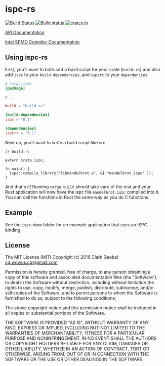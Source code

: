 # ispc-rs

[![Build Status](https://travis-ci.org/cgaebel/ispc-rs.svg?branch=master)](https://travis-ci.org/cgaebel/ispc-rs)
[![Build status](https://ci.appveyor.com/api/projects/status/xxxxTODO?svg=true)](https://ci.appveyor.com/project/cgaebel/ispc-rs)
[![crates.io](https://img.shields.io/crates/v/ispc.svg)](https://crates.io/crates/ispc/)

[API Documentation](https://cgaebel.github.io/ispc-rs/)

[Intel SPMD Compiler Documentation](https://ispc.github.io/)

## Using ispc-rs

First, you'll want to both add a build script for your crate (`build.rs`) and
also add `ispc` to your `build-dependencies`, and `ispsrt` to your `dependencies`:

```toml
# Cargo.toml
[package]

# ...

build = "build.rs"

[build-dependencies]
ispc = "0.1"

[dependencies]
ispcrt = "0.1"
```

Next up, you'll want to write a build script like so:

```rust,no_run
// build.rs

extern crate ispc;

fn main() {
  ispc::compile_library("libmandelbrot.a", &[ "mandelbrot.ispc" ]);
}
```

And that's it! Running `cargo build` should take care of the rest and your Rust
application will now have the ispc file `mandelbrot.ispc` compiled into it. You
can call the functions in Rust the same way as you do C functions.

## Example

See the `ispc-demo` folder for an example application that uses an ISPC binding.

## License

The MIT License (MIT)
Copyright (c) 2016 Clark Gaebel <cg.wowus.cg@gmail.com>

Permission is hereby granted, free of charge, to any person obtaining a copy of this software and associated documentation files (the "Software"), to deal in the Software without restriction, including without limitation the rights to use, copy, modify, merge, publish, distribute, sublicense, and/or sell copies of the Software, and to permit persons to whom the Software is furnished to do so, subject to the following conditions:

The above copyright notice and this permission notice shall be included in all copies or substantial portions of the Software.

THE SOFTWARE IS PROVIDED "AS IS", WITHOUT WARRANTY OF ANY KIND, EXPRESS OR IMPLIED, INCLUDING BUT NOT LIMITED TO THE WARRANTIES OF MERCHANTABILITY, FITNESS FOR A PARTICULAR PURPOSE AND NONINFRINGEMENT. IN NO EVENT SHALL THE AUTHORS OR COPYRIGHT HOLDERS BE LIABLE FOR ANY CLAIM, DAMAGES OR OTHER LIABILITY, WHETHER IN AN ACTION OF CONTRACT, TORT OR OTHERWISE, ARISING FROM, OUT OF OR IN CONNECTION WITH THE SOFTWARE OR THE USE OR OTHER DEALINGS IN THE SOFTWARE.
